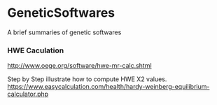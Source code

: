 # GeneticSoftwares
A brief summaries of genetic softwares

### HWE Caculation
http://www.oege.org/software/hwe-mr-calc.shtml

Step by Step illustrate how to compute HWE X2 values.
https://www.easycalculation.com/health/hardy-weinberg-equilibrium-calculator.php


